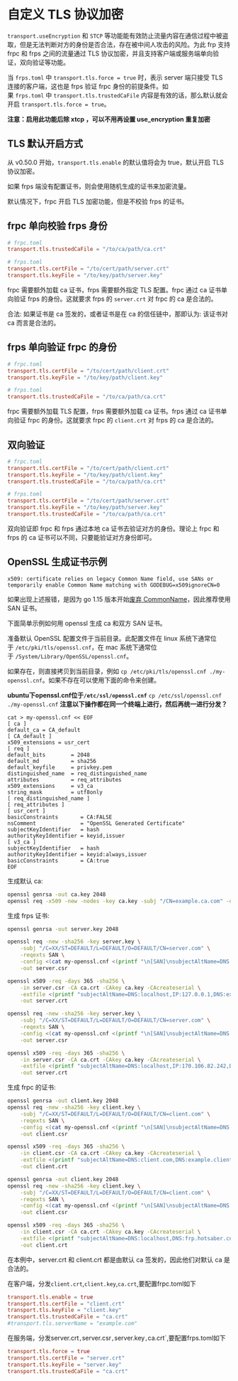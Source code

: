 # 自定义 TLS 协议加密

`transport.useEncryption` 和 `STCP` 等功能能有效防止流量内容在通信过程中被盗取，但是无法判断对方的身份是否合法，存在被中间人攻击的风险。为此 frp 支持 frpc 和 frps 之间的流量通过 TLS 协议加密，并且支持客户端或服务端单向验证，双向验证等功能。

当 `frps.toml` 中 `transport.tls.force = true` 时，表示 server 端只接受 TLS 连接的客户端，这也是 frps 验证 frpc 身份的前提条件。如果 `frps.toml` 中 `transport.tls.trustedCaFile` 内容是有效的话，那么默认就会开启 `transport.tls.force = true`。

**注意：启用此功能后除 xtcp ，可以不用再设置 use_encryption 重复加密**

## TLS 默认开启方式

从 v0.50.0 开始，`transport.tls.enable` 的默认值将会为 true，默认开启 TLS 协议加密。

如果 frps 端没有配置证书，则会使用随机生成的证书来加密流量。

默认情况下，frpc 开启 TLS 加密功能，但是不校验 frps 的证书。

## frpc 单向校验 frps 身份

```toml
# frpc.toml
transport.tls.trustedCaFile = "/to/ca/path/ca.crt"

# frps.toml
transport.tls.certFile = "/to/cert/path/server.crt"
transport.tls.keyFile = "/to/key/path/server.key"

```

frpc 需要额外加载 ca 证书，frps 需要额外指定 TLS 配置。frpc 通过 ca 证书单向验证 frps 的身份。这就要求 frps 的 `server.crt` 对 frpc 的 ca 是合法的。

合法: 如果证书是 ca 签发的，或者证书是在 ca 的信任链中，那即认为: 该证书对 ca 而言是合法的。

## frps 单向验证 frpc 的身份

```toml
# frpc.toml
transport.tls.certFile = "/to/cert/path/client.crt"
transport.tls.keyFile = "/to/key/path/client.key"

# frps.toml
transport.tls.trustedCaFile = "/to/ca/path/ca.crt"

```

frpc 需要额外加载 TLS 配置，frps 需要额外加载 ca 证书。frps 通过 ca 证书单向验证 frpc 的身份。这就要求 frpc 的 `client.crt` 对 frps 的 ca 是合法的。

## 双向验证

```toml
# frpc.toml
transport.tls.certFile = "/to/cert/path/client.crt"
transport.tls.keyFile = "/to/key/path/client.key"
transport.tls.trustedCaFile = "/to/ca/path/ca.crt"

# frps.toml
transport.tls.certFile = "/to/cert/path/server.crt"
transport.tls.keyFile = "/to/key/path/server.key"
transport.tls.trustedCaFile = "/to/ca/path/ca.crt"

```

双向验证即 frpc 和 frps 通过本地 ca 证书去验证对方的身份。理论上 frpc 和 frps 的 ca 证书可以不同，只要能验证对方身份即可。

## OpenSSL 生成证书示例

`x509: certificate relies on legacy Common Name field, use SANs or temporarily enable Common Name matching with GODEBUG=x509ignoreCN=0`

如果出现上述报错，是因为 go 1.15 版本开始[废弃 CommonName](https://golang.org/doc/go1.15#commonname)，因此推荐使用 SAN 证书。

下面简单示例如何用 openssl 生成 ca 和双方 SAN 证书。

准备默认 OpenSSL 配置文件于当前目录。此配置文件在 linux 系统下通常位于 `/etc/pki/tls/openssl.cnf`，在 mac 系统下通常位于 `/System/Library/OpenSSL/openssl.cnf`。

如果存在，则直接拷贝到当前目录，例如 `cp /etc/pki/tls/openssl.cnf ./my-openssl.cnf`。如果不存在可以使用下面的命令来创建。

**ubuntu下openssl.cnf位于`/etc/ssl/openssl.cnf`**
`cp /etc/ssl/openssl.cnf ./my-openssl.cnf`
**注意以下操作都在同一个终端上进行，然后再统一进行分发？**

```
cat > my-openssl.cnf << EOF
[ ca ]
default_ca = CA_default
[ CA_default ]
x509_extensions = usr_cert
[ req ]
default_bits        = 2048
default_md          = sha256
default_keyfile     = privkey.pem
distinguished_name  = req_distinguished_name
attributes          = req_attributes
x509_extensions     = v3_ca
string_mask         = utf8only
[ req_distinguished_name ]
[ req_attributes ]
[ usr_cert ]
basicConstraints       = CA:FALSE
nsComment              = "OpenSSL Generated Certificate"
subjectKeyIdentifier   = hash
authorityKeyIdentifier = keyid,issuer
[ v3_ca ]
subjectKeyIdentifier   = hash
authorityKeyIdentifier = keyid:always,issuer
basicConstraints       = CA:true
EOF
```

生成默认 ca:

```bash
openssl genrsa -out ca.key 2048
openssl req -x509 -new -nodes -key ca.key -subj "/CN=example.ca.com" -days 5000 -out ca.crt
```

生成 frps 证书:

```bash
openssl genrsa -out server.key 2048

openssl req -new -sha256 -key server.key \
    -subj "/C=XX/ST=DEFAULT/L=DEFAULT/O=DEFAULT/CN=server.com" \
    -reqexts SAN \
    -config <(cat my-openssl.cnf <(printf "\n[SAN]\nsubjectAltName=DNS:localhost,IP:127.0.0.1,DNS:example.server.com")) \
    -out server.csr

openssl x509 -req -days 365 -sha256 \
	-in server.csr -CA ca.crt -CAkey ca.key -CAcreateserial \
	-extfile <(printf "subjectAltName=DNS:localhost,IP:127.0.0.1,DNS:example.server.com") \
	-out server.crt
```

```bash
openssl req -new -sha256 -key server.key \
    -subj "/C=XX/ST=DEFAULT/L=DEFAULT/O=DEFAULT/CN=server.com" \
    -reqexts SAN \
    -config <(cat my-openssl.cnf <(printf "\n[SAN]\nsubjectAltName=DNS:localhost,IP:170.106.82.242,DNS:frp.hotsaber.cn")) \
    -out server.csr

openssl x509 -req -days 365 -sha256 \
	-in server.csr -CA ca.crt -CAkey ca.key -CAcreateserial \
	-extfile <(printf "subjectAltName=DNS:localhost,IP:170.106.82.242,DNS:frp.hotsaber.cn") \
	-out server.crt
```

生成 frpc 的证书:

```bash
openssl genrsa -out client.key 2048
openssl req -new -sha256 -key client.key \
    -subj "/C=XX/ST=DEFAULT/L=DEFAULT/O=DEFAULT/CN=client.com" \
    -reqexts SAN \
    -config <(cat my-openssl.cnf <(printf "\n[SAN]\nsubjectAltName=DNS:client.com,DNS:example.client.com")) \
    -out client.csr

openssl x509 -req -days 365 -sha256 \
    -in client.csr -CA ca.crt -CAkey ca.key -CAcreateserial \
	-extfile <(printf "subjectAltName=DNS:client.com,DNS:example.client.com") \
	-out client.crt
```

```bash
openssl genrsa -out client.key 2048
openssl req -new -sha256 -key client.key \
    -subj "/C=XX/ST=DEFAULT/L=DEFAULT/O=DEFAULT/CN=client.com" \
    -reqexts SAN \
    -config <(cat my-openssl.cnf <(printf "\n[SAN]\nsubjectAltName=DNS:localhost,DNS:frp.hotsaber.cn")) \
    -out client.csr

openssl x509 -req -days 365 -sha256 \
    -in client.csr -CA ca.crt -CAkey ca.key -CAcreateserial \
	-extfile <(printf "subjectAltName=DNS:localhost,DNS:frp.hotsaber.cn") \
	-out client.crt
```

在本例中，server.crt 和 client.crt 都是由默认 ca 签发的，因此他们对默认 ca 是合法的。

在客户端，分发`client.crt`,`client.key`,`ca.crt`,要配置frpc.toml如下

```toml
transport.tls.enable = true
transport.tls.certFile = "client.crt"
transport.tls.keyFile = "client.key"
transport.tls.trustedCaFile = "ca.crt"
#transport.tls.serverName = "example.com"
```

在服务端，分发server.crt`,`server.csr`,`server.key`,`ca.crt`,要配置frps.toml如下
```toml
transport.tls.force = true
transport.tls.certFile = "server.crt"
transport.tls.keyFile = "server.key"
transport.tls.trustedCaFile = "ca.crt"
```